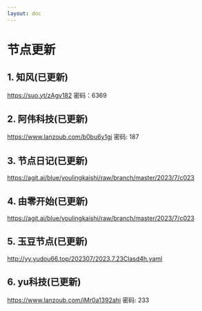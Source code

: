 ```yaml
---
layout: doc
---
```

# 节点更新

## 1. 知风(已更新)

https://suo.yt/zAgv182 密码：6369

## 2. 阿伟科技(已更新)

https://www.lanzoub.com/b0bu6y1gj 密码: 187

## 3. 节点日记(已更新)

https://agit.ai/blue/youlingkaishi/raw/branch/master/2023/7/c023

## 4. 由零开始(已更新)

https://agit.ai/blue/youlingkaishi/raw/branch/master/2023/7/c023

## 5. 玉豆节点(已更新)

http://yy.yudou66.top/202307/2023.7.23Clasd4h.yaml
  
## 6. yu科技(已更新)

https://www.lanzoub.com/iMr0a1392ahi 密码: 233
